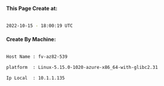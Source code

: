 
   
#### This Page Create at:

```bash

2022-10-15 - 18:00:19 UTC

```

#### Create By Machine:

```bash

Host Name : fv-az82-539

platform  : Linux-5.15.0-1020-azure-x86_64-with-glibc2.31

Ip Local  : 10.1.1.135

```

